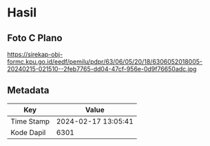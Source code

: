 # Hasil

## Foto C Plano

https://sirekap-obj-formc.kpu.go.id/eedf/pemilu/pdpr/63/06/05/20/18/6306052018005-20240215-021510--2feb7765-dd04-47cf-956e-0d9f76650adc.jpg


## Metadata

| Key        | Value               |
| ---------- | ------------------- |
| Time Stamp | 2024-02-17 13:05:41 |
| Kode Dapil | 6301                |



